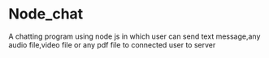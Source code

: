# Node_chat
A chatting program using node js in which user can send text message,any audio file,video file or any pdf file to connected user to server 
